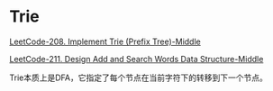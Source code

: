 # Trie

[LeetCode-208. Implement Trie (Prefix Tree)-Middle](https://leetcode.cn/problems/implement-trie-prefix-tree/)

[LeetCode-211. Design Add and Search Words Data Structure-Middle](https://leetcode.cn/problems/design-add-and-search-words-data-structure/)

Trie本质上是DFA，它指定了每个节点在当前字符下的转移到下一个节点。

